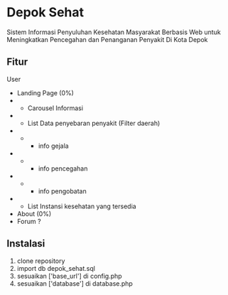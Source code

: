 # Depok Sehat

Sistem Informasi Penyuluhan Kesehatan Masyarakat Berbasis Web untuk Meningkatkan Pencegahan dan Penanganan Penyakit Di Kota Depok

## Fitur
User
- Landing Page (0%)
- - Carousel Informasi
- - List Data penyebaran penyakit (Filter daerah)
- - - info gejala
- - - info pencegahan
- - - info pengobatan
- - List Instansi kesehatan yang tersedia
- About (0%)
- Forum ?

## Instalasi
1. clone repository
2. import db depok_sehat.sql
3. sesuaikan ['base_url'] di config.php
4. sesuaikan ['database'] di database.php
